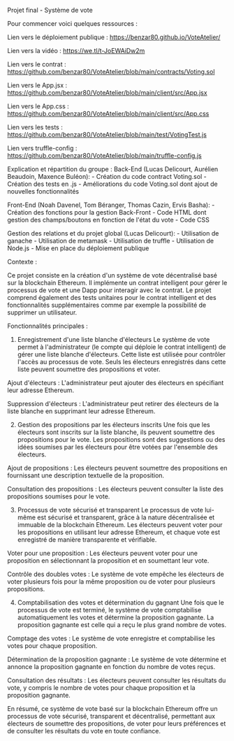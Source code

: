 Projet final - Système de vote

Pour commencer voici quelques ressources :

Lien vers le déploiement publique : https://benzar80.github.io/VoteAtelier/

Lien vers la vidéo : https://we.tl/t-JoEWAiDw2m

Lien vers le contrat : https://github.com/benzar80/VoteAtelier/blob/main/contracts/Voting.sol

Lien vers le App.jsx : https://github.com/benzar80/VoteAtelier/blob/main/client/src/App.jsx

Lien vers le App.css : https://github.com/benzar80/VoteAtelier/blob/main/client/src/App.css

Lien vers les tests  : https://github.com/benzar80/VoteAtelier/blob/main/test/VotingTest.js

Lien vers truffle-config : https://github.com/benzar80/VoteAtelier/blob/main/truffle-config.js

Explication et répartition du groupe :
Back-End (Lucas Delicourt, Aurélien Beaudoin, Maxence Buléon):
    - Création du code contract Voting.sol
    - Création des tests en .js
    - Améliorations du code Voting.sol dont ajout de nouvelles fonctionnalités

Front-End (Noah Davenel, Tom Béranger, Thomas Cazin, Ervis Basha):
    - Création des fonctions pour la gestion Back-Front
    - Code HTML dont gestion des champs/boutons en fonction de l'état du vote
    - Code CSS

Gestion des relations et du projet global (Lucas Delicourt):
    - Utilisation de ganache
    - Utilisation de metamask
    - Utilisation de truffle
    - Utilisation de Node.js
    - Mise en place du déploiement publique


Contexte :

Ce projet consiste en la création d'un système de vote décentralisé basé sur la blockchain Ethereum. Il implémente un contrat intelligent pour gérer le processus de vote et une Dapp pour interagir avec le contrat. Le projet comprend également des tests unitaires pour le contrat intelligent et des fonctionnalités supplémentaires comme par exemple la possibilité de supprimer un utilisateur.

Fonctionnalités principales :
1. Enregistrement d'une liste blanche d'électeurs
Le système de vote permet à l'administrateur (le compte qui déploie le contrat intelligent) de gérer une liste blanche d'électeurs. Cette liste est utilisée pour contrôler l'accès au processus de vote. Seuls les électeurs enregistrés dans cette liste peuvent soumettre des propositions et voter.

Ajout d'électeurs : L'administrateur peut ajouter des électeurs en spécifiant leur adresse Ethereum.

Suppression d'électeurs : L'administrateur peut retirer des électeurs de la liste blanche en supprimant leur adresse Ethereum.

2. Gestion des propositions par les électeurs inscrits
Une fois que les électeurs sont inscrits sur la liste blanche, ils peuvent soumettre des propositions pour le vote. Les propositions sont des suggestions ou des idées soumises par les électeurs pour être votées par l'ensemble des électeurs.

Ajout de propositions : Les électeurs peuvent soumettre des propositions en fournissant une description textuelle de la proposition.

Consultation des propositions : Les électeurs peuvent consulter la liste des propositions soumises pour le vote.

3. Processus de vote sécurisé et transparent
Le processus de vote lui-même est sécurisé et transparent, grâce à la nature décentralisée et immuable de la blockchain Ethereum. Les électeurs peuvent voter pour les propositions en utilisant leur adresse Ethereum, et chaque vote est enregistré de manière transparente et vérifiable.

Voter pour une proposition : Les électeurs peuvent voter pour une proposition en sélectionnant la proposition et en soumettant leur vote.

Contrôle des doubles votes : Le système de vote empêche les électeurs de voter plusieurs fois pour la même proposition ou de voter pour plusieurs propositions.

4. Comptabilisation des votes et détermination du gagnant
Une fois que le processus de vote est terminé, le système de vote comptabilise automatiquement les votes et détermine la proposition gagnante. La proposition gagnante est celle qui a reçu le plus grand nombre de votes.

Comptage des votes : Le système de vote enregistre et comptabilise les votes pour chaque proposition.

Détermination de la proposition gagnante : Le système de vote détermine et annonce la proposition gagnante en fonction du nombre de votes reçus.

Consultation des résultats : Les électeurs peuvent consulter les résultats du vote, y compris le nombre de votes pour chaque proposition et la proposition gagnante.

En résumé, ce système de vote basé sur la blockchain Ethereum offre un processus de vote sécurisé, transparent et décentralisé, permettant aux électeurs de soumettre des propositions, de voter pour leurs préférences et de consulter les résultats du vote en toute confiance.



